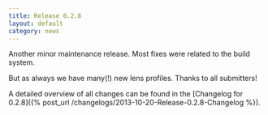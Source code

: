 ```yaml
---
title: Release 0.2.8
layout: default
category: news
---
```


Another minor maintenance release. Most fixes were related to the build system.

But as always we have many(!) new lens profiles. Thanks to all submitters!

A detailed overview of all changes can be found in the [Changelog for 0.2.8]({% post_url /changelogs/2013-10-20-Release-0.2.8-Changelog %}).
